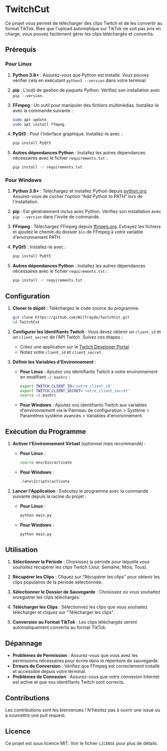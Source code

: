 # TwitchCut

Ce projet vous permet de télécharger des clips Twitch et de les convertir au format TikTok. Bien que l'upload automatique sur TikTok ne soit pas pris en charge, vous pouvez facilement gérer les clips téléchargés et convertis.

## Prérequis

### Pour Linux

1. **Python 3.8+** : Assurez-vous que Python est installé. Vous pouvez vérifier cela en exécutant `python3 --version` dans votre terminal.

2. **pip** : L'outil de gestion de paquets Python. Vérifiez son installation avec `pip --version`.

3. **FFmpeg** : Un outil pour manipuler des fichiers multimédias. Installez-le avec la commande suivante :
   ```bash
   sudo apt update
   sudo apt install ffmpeg
   ```

4. **PyQt5** : Pour l'interface graphique. Installez-le avec :
   ```bash
   pip install PyQt5
   ```

5. **Autres dépendances Python** : Installez les autres dépendances nécessaires avec le fichier `requirements.txt` :
   ```bash
   pip install -r requirements.txt
   ```

### Pour Windows

1. **Python 3.8+** : Téléchargez et installez Python depuis [python.org](https://www.python.org/downloads/). Assurez-vous de cocher l'option "Add Python to PATH" lors de l'installation.

2. **pip** : Est généralement inclus avec Python. Vérifiez son installation avec `pip --version` dans l'invite de commande.

3. **FFmpeg** : Téléchargez FFmpeg depuis [ffmpeg.org](https://ffmpeg.org/download.html). Extrayez les fichiers et ajoutez le chemin du dossier `bin` de FFmpeg à votre variable d'environnement PATH.

4. **PyQt5** : Installez-le avec :
   ```cmd
   pip install PyQt5
   ```

5. **Autres dépendances Python** : Installez les autres dépendances nécessaires avec le fichier `requirements.txt` :
   ```cmd
   pip install -r requirements.txt
   ```

## Configuration

1. **Cloner le dépôt** : Téléchargez le code source du programme.
   ```bash
   git clone https://github.com/Wilfrayde/TwitchCut.git
   cd TwitchCut
   ```

2. **Configurer les Identifiants Twitch** : Vous devez obtenir un `client_id` et un `client_secret` de l'API Twitch. Suivez ces étapes :
   - Créez une application sur le [Twitch Developer Portal](https://dev.twitch.tv/console/apps).
   - Notez votre `client_id` et `client_secret`.

3. **Définir les Variables d'Environnement** :

   - **Pour Linux** : Ajoutez vos identifiants Twitch à votre environnement en modifiant `~/.bashrc` :
     ```bash
     export TWITCH_CLIENT_ID='votre_client_id'
     export TWITCH_CLIENT_SECRET='votre_client_secret'
     source ~/.bashrc
     ```

   - **Pour Windows** : Ajoutez vos identifiants Twitch aux variables d'environnement via le Panneau de configuration > Système > Paramètres système avancés > Variables d'environnement.

## Exécution du Programme

1. **Activer l'Environnement Virtuel** (optionnel mais recommandé) :

   - **Pour Linux** :
     ```bash
     source env/bin/activate
     ```

   - **Pour Windows** :
     ```cmd
     .\env\Scripts\activate
     ```

2. **Lancer l'Application** : Exécutez le programme avec la commande suivante depuis la racine du projet :

   - **Pour Linux** :
     ```bash
     python main.py
     ```

   - **Pour Windows** :
     ```cmd
     python main.py
     ```

## Utilisation

1. **Sélectionner la Période** : Choisissez la période pour laquelle vous souhaitez récupérer les clips Twitch (Jour, Semaine, Mois, Tous).

2. **Récupérer les Clips** : Cliquez sur "Récupérer les clips" pour obtenir les clips populaires de la période sélectionnée.

3. **Sélectionner le Dossier de Sauvegarde** : Choisissez où vous souhaitez enregistrer les clips téléchargés.

4. **Télécharger les Clips** : Sélectionnez les clips que vous souhaitez télécharger et cliquez sur "Télécharger les clips".

5. **Conversion au Format TikTok** : Les clips téléchargés seront automatiquement convertis au format TikTok.

## Dépannage

- **Problèmes de Permission** : Assurez-vous que vous avez les permissions nécessaires pour écrire dans le répertoire de sauvegarde.
- **Erreurs de Conversion** : Vérifiez que FFmpeg est correctement installé et accessible depuis votre terminal.
- **Problèmes de Connexion** : Assurez-vous que votre connexion Internet est active et que vos identifiants Twitch sont corrects.

## Contributions

Les contributions sont les bienvenues ! N'hésitez pas à ouvrir une issue ou à soumettre une pull request.

## Licence

Ce projet est sous licence MIT. Voir le fichier `LICENSE` pour plus de détails.